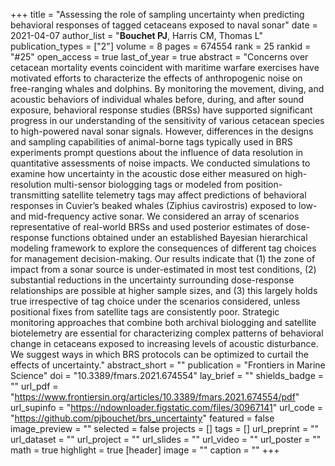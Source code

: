 +++
title = "Assessing the role of sampling uncertainty when predicting behavioral responses of tagged cetaceans exposed to naval sonar"
date = 2021-04-07
author_list = "<b>Bouchet PJ</b>, Harris CM, Thomas L"
publication_types = ["2"]
volume = 8
pages = 674554
rank = 25
rankid = "#25"
open_access = true
last_of_year = true
abstract = "Concerns over cetacean mortality events coincident with maritime warfare exercises have motivated efforts to characterize the effects of anthropogenic noise on free-ranging whales and dolphins. By monitoring the movement, diving, and acoustic behaviors of individual whales before, during, and after sound exposure, behavioral response studies (BRSs) have supported significant progress in our understanding of the sensitivity of various cetacean species to high-powered naval sonar signals. However, differences in the designs and sampling capabilities of animal-borne tags typically used in BRS experiments prompt questions about the influence of data resolution in quantitative assessments of noise impacts. We conducted simulations to examine how uncertainty in the acoustic dose either measured on high-resolution multi-sensor biologging tags or modeled from position-transmitting satellite telemetry tags may affect predictions of behavioral responses in Cuvier’s beaked whales (Ziphius cavirostris) exposed to low- and mid-frequency active sonar. We considered an array of scenarios representative of real-world BRSs and used posterior estimates of dose-response functions obtained under an established Bayesian hierarchical modeling framework to explore the consequences of different tag choices for management decision-making. Our results indicate that (1) the zone of impact from a sonar source is under-estimated in most test conditions, (2) substantial reductions in the uncertainty surrounding dose-response relationships are possible at higher sample sizes, and (3) this largely holds true irrespective of tag choice under the scenarios considered, unless positional fixes from satellite tags are consistently poor. Strategic monitoring approaches that combine both archival biologging and satellite biotelemetry are essential for characterizing complex patterns of behavioral change in cetaceans exposed to increasing levels of acoustic disturbance. We suggest ways in which BRS protocols can be optimized to curtail the effects of uncertainty."
abstract_short = ""
publication = "Frontiers in Marine Science"
doi = "10.3389/fmars.2021.674554"
lay_brief = ""
shields_badge = ""
url_pdf = "https://www.frontiersin.org/articles/10.3389/fmars.2021.674554/pdf"
url_supinfo = "https://ndownloader.figstatic.com/files/30967141"
url_code = "https://github.com/pjbouchet/brs_uncertainty"
featured = false
image_preview = ""
selected = false
projects = []
tags = []
url_preprint = ""
url_dataset = ""
url_project = ""
url_slides = ""
url_video = ""
url_poster = ""
math = true
highlight = true
[header]
image = ""
caption = ""
+++
